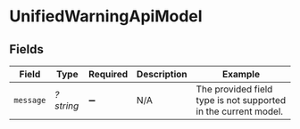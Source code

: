 # UnifiedWarningApiModel


## Fields

| Field                                                          | Type                                                           | Required                                                       | Description                                                    | Example                                                        |
| -------------------------------------------------------------- | -------------------------------------------------------------- | -------------------------------------------------------------- | -------------------------------------------------------------- | -------------------------------------------------------------- |
| `message`                                                      | *?string*                                                      | :heavy_minus_sign:                                             | N/A                                                            | The provided field type is not supported in the current model. |
